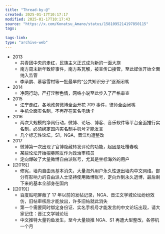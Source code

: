 ```yaml
---
title: "Thread-by-@"
created: 2025-01-17T10:17:17
modified: 2025-01-17T10:17:43
source: "https://x.com/Konatsu_Amano/status/1581095214197850115"
tags:
  
tags-link:
type: "archive-web"
---
```


- 2013
    - 共青团中央的走红，民族主义正式成为新的一面大旗
    - 南方周末新年致辞事件，南方系瓦解，被宣传口接管，至此媒体开始全面纳入监管
    - 李承鹏、慕容雪村等一批最早的“公共知识分子”逐渐闭嘴
- 2014
    - 净网行动，严打淫秽色情，网络小说至此步入了严格审查
- 2015
    - 江宁走红，各地政务微博全面开花 709 事件，律师全面闭嘴
    - 手机全面实名制，不再存在匿名电话卡
- 2016
    - 两次大规模的净网行动，微博、论坛、博客、音乐软件等平台全面推行实名制，必须绑定国内实名制手机号才能发言
    - 几个标志性论坛，S1，NGA，晋江均遭整改
- 2017
    - 微博第一次出现了官博隐藏转发评论的功能，起因是吐槽春晚
    - 某些论坛开始招募网友作为政治审核员
    - 定向爆破了大量微博自由派账号，尤其是坐标海外的用户
- [[2018]]
    - 修宪，墙内自由派基本消失，大量海外用户永久性退出墙内中文网络。部分有影响力的自由派人士坚持使用微博账号，定向炸到永久退博，最后剩下来的基本全部身在国内
- [[2019]]
    - 百度贴吧屏蔽了 17 年以前的发帖记录，NGA、晋江文学城论坛纷纷效仿，旧帖审核后才能放出，许多旧帖就此消失
    - 第一个需要同时绑定身份证、实名手机号才能发言的中文论坛出现，请大家记住：晋江文学城论坛
    - 中文推特大量钓鱼发生，至今大量锁推 NGA、S1 再遭大型整改，各停机一个月
